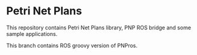 Petri Net Plans
===============

This repository contains Petri Net Plans library, PNP ROS bridge and some sample applications.

This branch contains ROS groovy version of PNPros.
